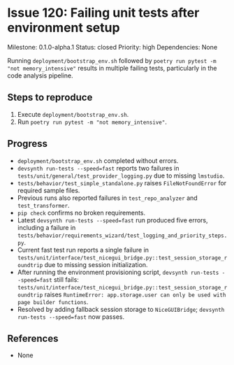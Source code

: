 # Issue 120: Failing unit tests after environment setup

Milestone: 0.1.0-alpha.1
Status: closed
Priority: high
Dependencies: None


Running `deployment/bootstrap_env.sh` followed by
`poetry run pytest -m "not memory_intensive"` results in multiple
failing tests, particularly in the code analysis pipeline.

## Steps to reproduce
1. Execute `deployment/bootstrap_env.sh`.
2. Run `poetry run pytest -m "not memory_intensive"`.

## Progress
- `deployment/bootstrap_env.sh` completed without errors.
- `devsynth run-tests --speed=fast` reports two failures in `tests/unit/general/test_provider_logging.py` due to missing `lmstudio`.
- `tests/behavior/test_simple_standalone.py` raises `FileNotFoundError` for required sample files.
- Previous runs also reported failures in `test_repo_analyzer` and `test_transformer`.
- `pip check` confirms no broken requirements.
- Latest `devsynth run-tests --speed=fast` run produced five errors, including a failure in `tests/behavior/requirements_wizard/test_logging_and_priority_steps.py`.
- Current fast test run reports a single failure in `tests/unit/interface/test_nicegui_bridge.py::test_session_storage_roundtrip` due to missing session initialization.
- After running the environment provisioning script, `devsynth run-tests --speed=fast` still fails: `tests/unit/interface/test_nicegui_bridge.py::test_session_storage_roundtrip` raises `RuntimeError: app.storage.user can only be used with page builder functions`.
- Resolved by adding fallback session storage to `NiceGUIBridge`; `devsynth run-tests --speed=fast` now passes.

## References

- None

